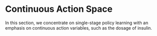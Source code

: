 # Continuous Action Space

In this section, we concentrate on single-stage policy learning with an emphasis on continuous action variables, such as the dosage of insulin.